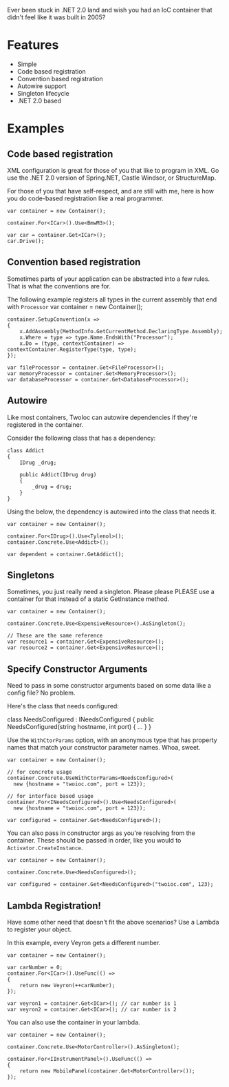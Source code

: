 Ever been stuck in .NET 2.0 land and wish you had an IoC container that didn't feel like it was built in 2005?

# Features

* Simple
* Code based registration
* Convention based registration
* Autowire support
* Singleton lifecycle
* .NET 2.0 based

# Examples

## Code based registration

XML configuration is great for those of you that like to program in XML.  Go use the .NET 2.0 version of Spring.NET, Castle Windsor, or StructureMap.

For those of you that have self-respect, and are still with me, here is how you do code-based registration like a real programmer.

    var container = new Container();
    
    container.For<ICar>().Use<BmwM3>();
    
    var car = container.Get<ICar>();
    car.Drive();

## Convention based registration

Sometimes parts of your application can be abstracted into a few rules.  That is what the conventions are for.

The following example registers all types in the current assembly that end with `Processor`
    var container = new Container();
    
    container.SetupConvention(x =>
    {
        x.AddAssembly(MethodInfo.GetCurrentMethod.DeclaringType.Assembly);
        x.Where = type => type.Name.EndsWith("Processor");
        x.Do = (type, contextContainer) => contextContainer.RegisterType(type, type);
    });
    
    var fileProcessor = container.Get<FileProcessor>();
    var memoryProcessor = container.Get<MemoryProcessor>();
    var databaseProcessor = container.Get<DatabaseProcessor>();

## Autowire

Like most containers, TwoIoc can autowire dependencies if they're registered in the container.

Consider the following class that has a dependency:

    class Addict
    {
        IDrug _drug;
    
        public Addict(IDrug drug)
        {
            _drug = drug;
        }
    }

Using the below, the dependency is autowired into the class that needs it.

    var container = new Container();
    
    container.For<IDrug>().Use<Tylenol>();
    container.Concrete.Use<Addict>();

    var dependent = container.GetAddict();

## Singletons

Sometimes, you just really need a singleton.  Please please PLEASE use a container for that instead of a static GetInstance method.

    var container = new Container();
    
    container.Concrete.Use<ExpensiveResource>().AsSingleton();
    
    // These are the same reference
    var resource1 = container.Get<ExpensiveResource>();
    var resource2 = container.Get<ExpensiveResource>();

## Specify Constructor Arguments

Need to pass in some constructor arguments based on some data like a config file?  No problem.

Here's the class that needs configured:

class NeedsConfigured : INeedsConfigured
{
    public NeedsConfigured(string hostname, int port) { ... }
}

Use the `WithCtorParams` option, with an anonymous type that has property names that match your constructor parameter names.  Whoa, sweet.

    var container = new Container();
    
    // for concrete usage
    container.Concrete.UseWithCtorParams<NeedsConfigured>(
      new {hostname = "twoioc.com", port = 123});

    // for interface based usage
    container.For<INeedsConfigured>().Use<NeedsConfigured>(
      new {hostname = "twoioc.com", port = 123});
    
    var configured = container.Get<NeedsConfigured>();

You can also pass in constructor args as you're resolving from the container.  These should be passed in order, like you would to `Activator.CreateInstance`.

    var container = new Container();
    
    container.Concrete.Use<NeedsConfigured>();
    
    var configured = container.Get<NeedsConfigured>("twoioc.com", 123);


## Lambda Registration!

Have some other need that doesn't fit the above scenarios?  Use a Lambda to register your object.

In this example, every Veyron gets a different number.

    var container = new Container();
    
    var carNumber = 0;
    container.For<ICar>().UseFunc(() =>
    {
        return new Veyron(++carNumber);
    });

    var veyron1 = container.Get<ICar>(); // car number is 1
    var veyron2 = container.Get<ICar>(); // car number is 2

You can also use the container in your lambda.

    var container = new Container();
    
    container.Concrete.Use<MotorController>().AsSingleton();

    container.For<IInstrumentPanel>().UseFunc(() =>
    {
        return new MobilePanel(container.Get<MotorController>());
    });

